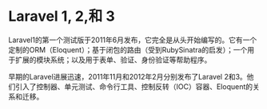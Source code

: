 # Laravel 1, 2,和 3

Laravel1的第一个测试版于2011年6月发布，它完全是从头开始编写的。它有一个定制的ORM（Eloquent）；基于闭包的路由（受到RubySinatra的启发）；一个用于扩展的模块系统；以及用于表单、验证、身份验证等帮助程序。

早期的Laravel进展迅速，2011年11月和2012年2月分别发布了Laravel 2和3。他们引入了控制器、单元测试、命令行工具、控制反转（IOC）容器、Eloquent的关系和迁移。



